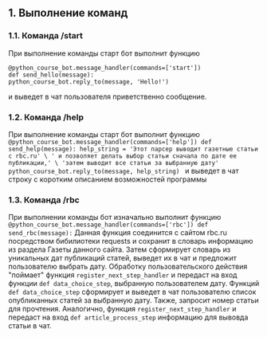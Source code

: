 ## 1. Выполнение команд
### 1.1. Команда /start
При выполнение команды старт бот выполнит функцию
  ```
  @python_course_bot.message_handler(commands=['start'])
  def send_hello(message):
  python_course_bot.reply_to(message, 'Hello!')
  ```
 и выведет в чат пользователя приветственно сообщение.
 
 ### 1.2. Команда /help
 При выполнение команды старт бот выполнит функцию
     ```
     @python_course_bot.message_handler(commands=['help'])
     def send_help(message):
         help_string = 'Этот парсер выводит газетные статьи с rbc.ru' \
                  ' и позволяет делать выбор статьи сначала по дате ее публикации,' \
                  'затем выводит все статьи за выбранную дату'
         python_course_bot.reply_to(message, help_string) 
      ```
и выведет в чат строку с коротким описанием возможностей программы

### 1.3. Команда /rbc
При выполнении команды бот изначально выполнит функцию
    ```
    @python_course_bot.message_handler(commands=['rbc'])
    def send_rbc(message):
    ```
Данная функция соединится с сайтом rbc.ru посредством бибилиотеки requests и сохранит 
в словарь информацию из раздела Газеты данного сайта.
    Затем сформирует словарь из уникальных дат публикаций статей, выведет их в чат и предложит
    пользователю выбрать дату.
Обработку пользовательского действия "поймает" функция ```register_next_step_handler```
и передаст на вход функции ```def data_choice_step```, выбранную пользователем дату.
Функций ```def data_choice_step``` сформирует и выведет в чат пользователю список опубликанных
статей за выбранную дату. Также, запросит номер статьи для прочтения. 
Аналогично, функция ```register_next_step_handler``` и передаст на вход
 ```def article_process_step``` информацию для вывовда статьи в чат.
